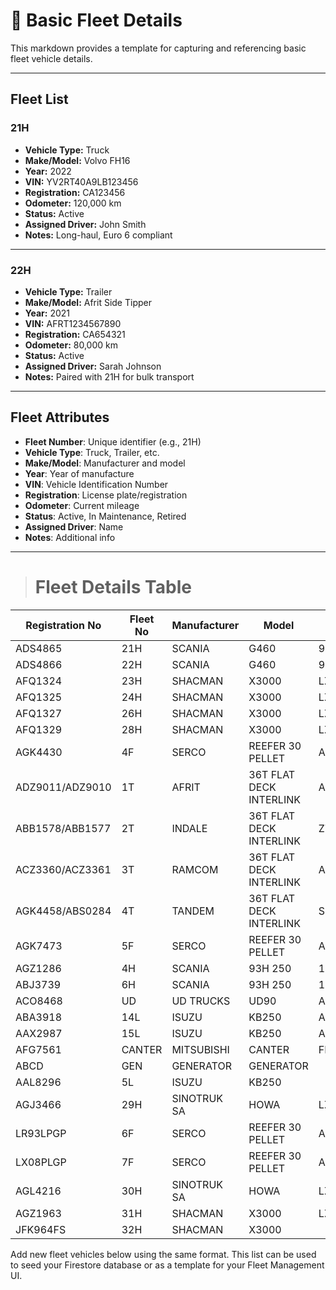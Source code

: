 # 🚛 Basic Fleet Details

This markdown provides a template for capturing and referencing basic fleet vehicle details.

---

## Fleet List

### 21H
- **Vehicle Type:** Truck
- **Make/Model:** Volvo FH16
- **Year:** 2022
- **VIN:** YV2RT40A9LB123456
- **Registration:** CA123456
- **Odometer:** 120,000 km
- **Status:** Active
- **Assigned Driver:** John Smith
- **Notes:** Long-haul, Euro 6 compliant

---

### 22H
- **Vehicle Type:** Trailer
- **Make/Model:** Afrit Side Tipper
- **Year:** 2021
- **VIN:** AFRT1234567890
- **Registration:** CA654321
- **Odometer:** 80,000 km
- **Status:** Active
- **Assigned Driver:** Sarah Johnson
- **Notes:** Paired with 21H for bulk transport

---

## Fleet Attributes
- **Fleet Number**: Unique identifier (e.g., 21H)
- **Vehicle Type**: Truck, Trailer, etc.
- **Make/Model**: Manufacturer and model
- **Year**: Year of manufacture
- **VIN**: Vehicle Identification Number
- **Registration**: License plate/registration
- **Odometer**: Current mileage
- **Status**: Active, In Maintenance, Retired
- **Assigned Driver**: Name
- **Notes**: Additional info

---

> # Fleet Details Table

| Registration No      | Fleet No | Manufacturer | Model                   | Chassis No                 | Engine No         |
|----------------------|----------|--------------|-------------------------|----------------------------|-------------------|
| ADS4865              | 21H      | SCANIA       | G460                    | 9BS56440003882656          | DC13106LO18271015 |
| ADS4866              | 22H      | SCANIA       | G460                    | 9BSG6X40003882660          | DC13106LO18271019 |
| AFQ1324              | 23H      | SHACMAN      | X3000                   | LZGJL5V42MX011270          | 1421A006077       |
| AFQ1325              | 24H      | SHACMAN      | X3000                   | LZGJL5V42MX011270          | 1421A006076       |
| AFQ1327              | 26H      | SHACMAN      | X3000                   | LZGJL5V44MX011271          | 1421A006085       |
| AFQ1329              | 28H      | SHACMAN      | X3000                   | LZGJL5V46MX011272          | 1421A006084       |
| AGK4430              | 4F       | SERCO        | REEFER 30 PELLET        | AE93B41A3BSAF1407          |                   |
| ADZ9011/ADZ9010      | 1T       | AFRIT        | 36T FLAT DECK INTERLINK | ADV16459AA10F2292/91       |                   |
| ABB1578/ABB1577      | 2T       | INDALE       | 36T FLAT DECK INTERLINK | ZT0485-ZT0486              |                   |
| ACZ3360/ACZ3361      | 3T       | RAMCOM       | 36T FLAT DECK INTERLINK | AC9W123502ABB1049/48       |                   |
| AGK4458/ABS0284      | 4T       | TANDEM       | 36T FLAT DECK INTERLINK | SP/0383  - SP/0384         |                   |
| AGK7473              | 5F       | SERCO        | REEFER 30 PELLET        | AE93B41A3BSAF1511          |                   |
| AGZ1286              | 4H       | SCANIA       | 93H 250                 | 1203816                    | S112958           |
| ABJ3739              | 6H       | SCANIA       | 93H 250                 | 121005                     | 511294            |
| ACO8468              | UD       | UD TRUCKS    | UD90                    | ADDT6900000003970          | FE6104451H        |
| ABA3918              | 14L      | ISUZU        | KB250                   | ADMTFR5455A376493          | 4JA1446649        |
| AAX2987              | 15L      | ISUZU        | KB250                   | ADMTPR5455F37144           | 4JAD437532        |
| AFG7561              | CANTER   | MITSUBISHI   | CANTER                  | FE70BBS11599               | 4M42A31235        |
| ABCD                 | GEN      | GENERATOR    | GENERATOR               |                            |                   |
| AAL8296              | 5L       | ISUZU        | KB250                   |                            |                   |
| AGJ3466              | 29H      | SINOTRUK SA  | HOWA                    | LZZ5BLSJ0PN256059          | 142K071819        |
| LR93LPGP             | 6F       | SERCO        | REEFER 30 PELLET        | AE93B41A3CSAF1077          |                   |
| LX08PLGP             | 7F       | SERCO        | REEFER 30 PELLET        | AE93B41A3CSAF1139          |                   |
| AGL4216              | 30H      | SINOTRUK SA  | HOWA                    | LZZ5BBFHIPE519418          | E3717PY0093       |
| AGZ1963              | 31H      | SHACMAN      | X3000                   | LZGJL4W48PX122273          | 71129664          |
| JFK964FS             | 32H      | SHACMAN      | X3000                   |                            |                   |
Add new fleet vehicles below using the same format. This list can be used to seed your Firestore database or as a template for your Fleet Management UI.
